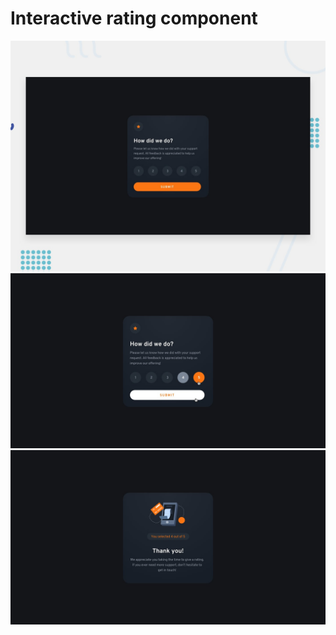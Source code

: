 # Interactive rating component

![Design preview for the Interactive rating component coding challenge](./design/desktop-preview.jpg)
![Design preview for the Interactive rating component coding challenge](./design/active-states.jpg)
![Design preview for the Interactive rating component coding challenge](./design/desktop-thank-you-state.jpg)
